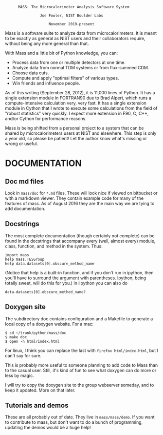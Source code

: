 
          MASS: The Microcalorimeter Analysis Software System

                    Joe Fowler, NIST Boulder Labs

                        November 2010-present



Mass is a software suite to analyze data from microcalorimeters.  It is meant to be exactly as general as NIST users and their collaborators require, without being any more general than that.  

With Mass and a little bit of Python knowledge, you can:

* Process data from one or multiple detectors at one time.
* Analyze data from normal TDM systems or from flux-summed CDM.
* Choose data cuts.
* Compute and apply "optimal filters" of various types.
* Win friends and influence people.

As of this writing (September 28, 2012), it is 11,000 lines of Python. It has a single extension module in FORTRAN90 due to Brad Alpert, which runs a compute-intensive calculation very, very fast. It has a
single extension module in Cython that I wrote to execute some calculations from the field of "robust statistics" very quickly.  I expect more extension in F90, C, C++, and/or Cython for performance reasons.

Mass is being shifted from a personal project to a system that can be shared by microcalorimeters users at NIST and elsewhere.  This step is only a year old, so please be patient!  Let the author know what's missing or wrong or useful.


# DOCUMENTATION

## Doc md files

Look in `mass/doc` for `*.md` files. These will look nice if viewed on bitbucket or with a markdown viewer. They contain example code for many of the features of mass. As of August 2016 they are the main way we are tying to add documentation.

## Docstrings


The most complete documentation (though certainly not complete) can be found in the docstrings that accompany every (well, almost every) module, class, function, and method in the system.  Thus:
```
import mass
help mass.TESGroup
help data.datasets[0].obscure_method_name
```
(Notice that help is a built-in function, and if you don't run in ipython, then you'll have to surround the argument with parentheses. Ipython, being totally sweet, will do this for you.) In iipython you can also do
```
data.datasets[0].obscure_method_name?
```
## Doxygen site

The subdirectory doc contains configuration and a Makefile to generate a local copy of a doxygen website.  For a mac:
```
$ cd ~/trunk/python/mass/doc
$ make doc
$ open -n html/index.html
```

For linux, I think you can replace the last with
`firefox html/index.html`, but I can't say for sure.

This is probably more useful to someone planning to add code to Mass than to the casual user.  Still, it's kind of fun to see what doxygen can do more or less by magic.

I will try to copy the doxygen site to the group webserver someday, and to keep it updated.  More on that later.


## Tutorials and demos

These are all probably out of date. They live in `mass/mass/demo`. If you want to contribute to mass, but don't want to do a bunch of programming, updating the demos would be a huge help!
